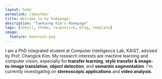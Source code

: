```yaml
---
layout: home
permalink: /aboutme/
title: Welcome to my homepage!
description: "Taekyung Kim's Homepage"
tags: [Jekyll, theme, responsive, blog, template]
image:
  feature: mountain.png
---
```


I am a PhD integrated student at Computer Intelligence Lab, KAIST, advised by Prof. Changick Kim. My research interests are machine learning and computer vision, especially for <b>transfer learning</b>, <b>style transfer & image-to-image translation</b>, <b>object detection</b>, and <b>semantic segmentation</b>. I'm currently investigating on <b>stereoscopic applications</b> and <b>video analysis</b>.

